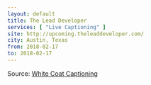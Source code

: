 ```yaml
---
layout: default
title: The Lead Developer
services: [ "Live Captioning" ]
site: http://upcoming.theleaddeveloper.com/
city: Austin, Texas
from: 2018-02-17
to: 2018-02-17
---
```


Source: [White Coat Captioning](http://www.whitecoatcaptioning.com/)
